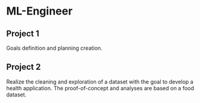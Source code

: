 # ML-Engineer

## Project 1

Goals definition and planning creation.

## Project 2

Realize the cleaning and exploration of a dataset with the goal to develop a health application.
The proof-of-concept and analyses are based on a food dataset.
